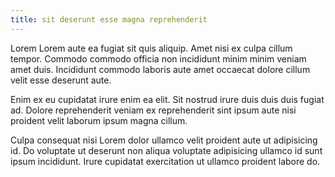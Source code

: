 ```yaml
---
title: sit deserunt esse magna reprehenderit
---
```


Lorem Lorem aute ea fugiat sit quis aliquip. Amet nisi ex culpa cillum tempor. Commodo commodo officia non incididunt minim minim veniam amet duis. Incididunt commodo laboris aute amet occaecat dolore cillum velit esse deserunt aute.

Enim ex eu cupidatat irure enim ea elit. Sit nostrud irure duis duis duis fugiat ad. Dolore reprehenderit veniam ex reprehenderit sint ipsum aute nisi proident velit laborum ipsum magna cillum.

Culpa consequat nisi Lorem dolor ullamco velit proident aute ut adipisicing id. Do voluptate ut deserunt non aliqua voluptate adipisicing ullamco id sunt ipsum incididunt. Irure cupidatat exercitation ut ullamco proident labore do.